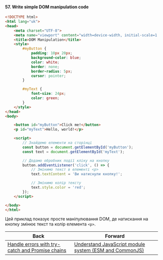 #### 57. Write simple DOM manipulation code

```html
<!DOCTYPE html>
<html lang="uk">
<head>
    <meta charset="UTF-8">
    <meta name="viewport" content="width=device-width, initial-scale=1.0">
    <title>DOM Manipulation</title>
    <style>
        #myButton {
            padding: 10px 20px;
            background-color: blue;
            color: white;
            border: none;
            border-radius: 5px;
            cursor: pointer;
        }

        #myText {
            font-size: 24px;
            color: green;
        }
    </style>
</head>
<body>

    <button id="myButton">Click me!</button>
    <p id="myText">Hello, world!</p>

    <script>
        // Знайдемо елементи на сторінці
        const button = document.getElementById('myButton');
        const text = document.getElementById('myText');

        // Додамо обробник події кліку на кнопку
        button.addEventListener('click', () => {
            // Змінимо текст в елементі <p>
            text.textContent = 'Ви натиснули кнопку!';

            // Змінимо колір тексту
            text.style.color = 'red';
        });
    </script>

</body>
</html>
```

Цей приклад показує просте маніпулювання DOM, де натискання на кнопку змінює текст та колір елемента `<p>`.

| Back | Forward |
|---|---|
| [Handle errors with try-catch and Promise chains](/ua/junior/javascript/handling-errors-with-trycatch-blocks-and-promise-chaining.md)  | [Understand JavaScript module system (ESM and CommonJS)](/ua/junior/javascript/understand-javascript-module-system-esm-amp-cjs.md) |